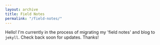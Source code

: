 ```yaml
---
layout: archive
title: Field Notes
permalink: "/field-notes/"
---
```


Hello! I'm currently in the process of migrating my 'field notes' and blog to `jekyll`. Check back soon for updates. Thanks!
